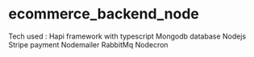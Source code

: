 # ecommerce_backend_node

Tech used :
Hapi framework with typescript
Mongodb database 
Nodejs  
Stripe payment
Nodemailer 
RabbitMq
Nodecron
